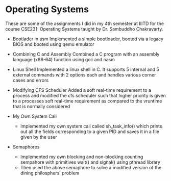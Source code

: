 # Operating Systems
These are some of the assignments I did in my 4th semester at IIITD for the course CSE231: Operating Systems taught by Dr. Sambuddho Chakravarty.

- Bootlader in asm 
  Implemented a simple bootloader, booted via a legacy BIOS and booted using qemu emulator

- Combining C and Assembly
  Combined a C program with an assembly language (x86-64) function using gcc and nasm

- Linux Shell 
  Implemented a linux shell in C. It supports 5 internal and 5 external commands with 2 options each and handles various corner cases and errors

- Modifying CFS Scheduler 
  Added a soft real-time requirement to a process and modified the cfs scheduler such that higher priority is given to a processes soft real-time requirement as compared to the vruntime that is normally considered

- My Own System Call 
  - Implemented my own system call called sh_task_info() which prints out all the fields corresponding to a given PID and saves it in a file given by the user

- Semaphores
  - Implemented my own blocking and non-blocking counting sempahore with primitives wait() and signal() using pthread library
  - Then used the above semaphore to solve a modified version of the dining philosphers' problem

